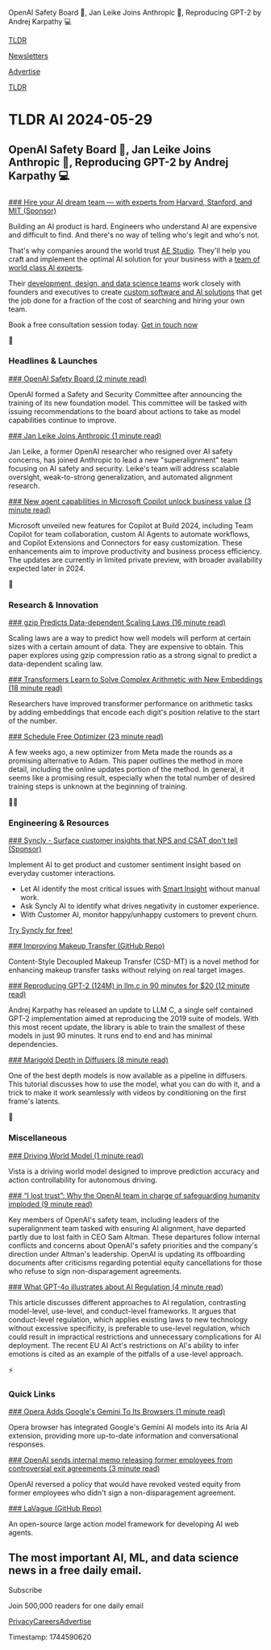 OpenAI Safety Board 🦺, Jan Leike Joins Anthropic 🎉, Reproducing GPT-2 by Andrej Karpathy 💻

[TLDR](/)

[Newsletters](/newsletters)

[Advertise](https://advertise.tldr.tech/)

[TLDR](/)

# TLDR AI 2024-05-29

## OpenAI Safety Board 🦺, Jan Leike Joins Anthropic 🎉, Reproducing GPT-2 by Andrej Karpathy 💻

### 

[### Hire your AI dream team — with experts from Harvard, Stanford, and MIT (Sponsor)](https://ae.studio/?utm_campaign=tldrai-52924&amp;utm_source=tldrai&amp;utm_medium=newsletter)

Building an AI product is hard. Engineers who understand AI are expensive and difficult to find. And there's no way of telling who's legit and who's not.

That's why companies around the world trust [AE Studio](https://ae.studio/?utm_campaign=tldrai-52924&utm_source=tldrai&utm_medium=newsletter). They'll help you craft and implement the optimal Al solution for your business with a [team of world class Al experts](https://ae.studio/?utm_campaign=tldrai-52924&utm_source=tldrai&utm_medium=newsletter).

Their [development, design, and data science teams](https://ae.studio/?utm_campaign=tldrai-52924&utm_source=tldrai&utm_medium=newsletter) work closely with founders and executives to create [custom software and Al solutions](https://ae.studio/?utm_campaign=tldrai-52924&utm_source=tldrai&utm_medium=newsletter) that get the job done for a fraction of the cost of searching and hiring your own team.

Book a free consultation session today. [Get in touch now](https://ae.studio/?utm_campaign=tldrai-52924&utm_source=tldrai&utm_medium=newsletter)

🚀

### Headlines & Launches

[### OpenAI Safety Board (2 minute read)](https://openai.com/index/openai-board-forms-safety-and-security-committee/?utm_source=tldrai)

OpenAI formed a Safety and Security Committee after announcing the training of its new foundation model. This committee will be tasked with issuing recommendations to the board about actions to take as model capabilities continue to improve.

[### Jan Leike Joins Anthropic (1 minute read)](https://techcrunch.com/2024/05/28/anthropic-hires-former-openai-safety-lead-to-head-up-new-team/?utm_source=tldrai)

Jan Leike, a former OpenAI researcher who resigned over AI safety concerns, has joined Anthropic to lead a new "superalignment" team focusing on AI safety and security. Leike's team will address scalable oversight, weak-to-strong generalization, and automated alignment research.

[### New agent capabilities in Microsoft Copilot unlock business value (3 minute read)](https://www.microsoft.com/en-us/microsoft-365/blog/2024/05/21/new-agent-capabilities-in-microsoft-copilot-unlock-business-value?utm_source=tldrai)

Microsoft unveiled new features for Copilot at Build 2024, including Team Copilot for team collaboration, custom AI Agents to automate workflows, and Copilot Extensions and Connectors for easy customization. These enhancements aim to improve productivity and business process efficiency. The updates are currently in limited private preview, with broader availability expected later in 2024.

🧠

### Research & Innovation

[### gzip Predicts Data-dependent Scaling Laws (16 minute read)](https://arxiv.org/abs/2405.16684?utm_source=tldrai)

Scaling laws are a way to predict how well models will perform at certain sizes with a certain amount of data. They are expensive to obtain. This paper explores using gzip compression ratio as a strong signal to predict a data-dependent scaling law.

[### Transformers Learn to Solve Complex Arithmetic with New Embeddings (18 minute read)](https://arxiv.org/abs/2405.17399v1?utm_source=tldrai)

Researchers have improved transformer performance on arithmetic tasks by adding embeddings that encode each digit's position relative to the start of the number.

[### Schedule Free Optimizer (23 minute read)](https://arxiv.org/abs/2405.15682?utm_source=tldrai)

A few weeks ago, a new optimizer from Meta made the rounds as a promising alternative to Adam. This paper outlines the method in more detail, including the online updates portion of the method. In general, it seems like a promising result, especially when the total number of desired training steps is unknown at the beginning of training.

👨‍💻

### Engineering & Resources

[### Syncly - Surface customer insights that NPS and CSAT don't tell (Sponsor)](https://syncly.app/?utm_source=tldrai)

Implement AI to get product and customer sentiment insight based on everyday customer interactions.

* Let AI identify the most critical issues with [Smart Insight](https://syncly.app/blog/syncly-insight-beta?utm_source=newsletter&utm_medium=email&utm_campaign=TLDR&utm_id=123) without manual work.
* Ask Syncly AI to identify what drives negativity in customer experience.
* With Customer AI, monitor happy/unhappy customers to prevent churn.

[Try Syncly for free!](https://syncly.app/?utm_source=newsletter&utm_medium=email&utm_campaign=TLDR&utm_id=123)

[### Improving Makeup Transfer (GitHub Repo)](https://github.com/snowfallingplum/csd-mt?utm_source=tldrai)

Content-Style Decoupled Makeup Transfer (CSD-MT) is a novel method for enhancing makeup transfer tasks without relying on real target images.

[### Reproducing GPT-2 (124M) in llm.c in 90 minutes for $20 (12 minute read)](https://github.com/karpathy/llm.c/discussions/481?utm_source=tldrai)

Andrej Karpathy has released an update to LLM C, a single self contained GPT-2 implementation aimed at reproducing the 2019 suite of models. With this most recent update, the library is able to train the smallest of these models in just 90 minutes. It runs end to end and has minimal dependencies.

[### Marigold Depth in Diffusers (8 minute read)](https://huggingface.co/docs/diffusers/main/en/using-diffusers/marigold_usage?utm_source=tldrai)

One of the best depth models is now available as a pipeline in diffusers. This tutorial discusses how to use the model, what you can do with it, and a trick to make it work seamlessly with videos by conditioning on the first frame's latents.

🎁

### Miscellaneous

[### Driving World Model (1 minute read)](https://vista-demo.github.io/?utm_source=tldrai)

Vista is a driving world model designed to improve prediction accuracy and action controllability for autonomous driving.

[### “I lost trust”: Why the OpenAI team in charge of safeguarding humanity imploded (9 minute read)](https://www.vox.com/future-perfect/2024/5/17/24158403/openai-resignations-ai-safety-ilya-sutskever-jan-leike-artificial-intelligence?utm_source=tldrai)

Key members of OpenAI's safety team, including leaders of the superalignment team tasked with ensuring AI alignment, have departed partly due to lost faith in CEO Sam Altman. These departures follow internal conflicts and concerns about OpenAI's safety priorities and the company's direction under Altman's leadership. OpenAI is updating its offboarding documents after criticisms regarding potential equity cancellations for those who refuse to sign non-disparagement agreements.

[### What GPT-4o illustrates about AI Regulation (4 minute read)](https://hyperdimensional.substack.com/p/what-gpt-4o-illustrates-about-ai?utm_source=tldrai)

This article discusses different approaches to AI regulation, contrasting model-level, use-level, and conduct-level frameworks. It argues that conduct-level regulation, which applies existing laws to new technology without excessive specificity, is preferable to use-level regulation, which could result in impractical restrictions and unnecessary complications for AI deployment. The recent EU AI Act's restrictions on AI's ability to infer emotions is cited as an example of the pitfalls of a use-level approach.

⚡️

### Quick Links

[### Opera Adds Google's Gemini To Its Browsers (1 minute read)](https://www.theverge.com/2024/5/28/24166295/opera-google-gemini-aria-read-aloud-ai?utm_source=tldrai)

Opera browser has integrated Google's Gemini AI models into its Aria AI extension, providing more up-to-date information and conversational responses.

[### OpenAI sends internal memo releasing former employees from controversial exit agreements (3 minute read)](https://www.cnbc.com/2024/05/24/openai-sends-internal-memo-releasing-former-employees-from-non-disparagement-agreements-sam-altman.html?utm_source=tldrai)

OpenAI reversed a policy that would have revoked vested equity from former employees who didn't sign a non-disparagement agreement.

[### LaVague (GitHub Repo)](https://github.com/lavague-ai/LaVague?utm_source=tldrai)

An open-source large action model framework for developing AI web agents.

## The most important AI, ML, and data science news in a free daily email.

Subscribe

Join 500,000 readers for one daily email

[Privacy](/privacy)[Careers](https://jobs.ashbyhq.com/tldr.tech)[Advertise](/ai/advertise)

Timestamp: 1744590620